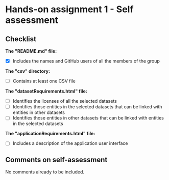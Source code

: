 # Hands-on assignment 1 - Self assessment #

## Checklist ##

**The "README.md" file:**

- [X] Includes the names and GitHub users of all the members of the group

**The "csv" directory:**

- [ ] Contains at least one CSV file

**The "datasetRequirements.html" file:**

- [ ] Identifies the licenses of all the selected datasets
- [ ] Identifies those entities in the selected datasets that can be linked with entities in other datasets
- [ ] Identifies those entities in other datasets that can be linked with entities in the selected datasets

**The "applicationRequirements.html" file:**

- [ ] Includes a description of the application user interface

## Comments on self-assessment ##

No comments already to be included.